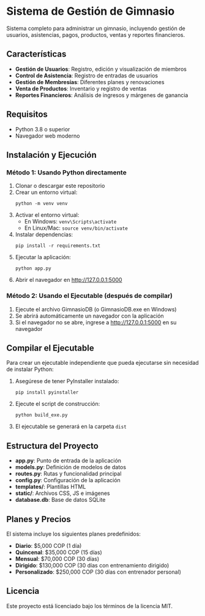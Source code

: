 # Sistema de Gestión de Gimnasio

Sistema completo para administrar un gimnasio, incluyendo gestión de usuarios, asistencias, pagos, productos, ventas y reportes financieros.

## Características

- **Gestión de Usuarios**: Registro, edición y visualización de miembros
- **Control de Asistencia**: Registro de entradas de usuarios
- **Gestión de Membresías**: Diferentes planes y renovaciones
- **Venta de Productos**: Inventario y registro de ventas
- **Reportes Financieros**: Análisis de ingresos y márgenes de ganancia

## Requisitos

- Python 3.8 o superior
- Navegador web moderno

## Instalación y Ejecución

### Método 1: Usando Python directamente

1. Clonar o descargar este repositorio
2. Crear un entorno virtual:
   ```
   python -m venv venv
   ```
3. Activar el entorno virtual:
   - En Windows: `venv\Scripts\activate`
   - En Linux/Mac: `source venv/bin/activate`
4. Instalar dependencias:
   ```
   pip install -r requirements.txt
   ```
5. Ejecutar la aplicación:
   ```
   python app.py
   ```
6. Abrir el navegador en http://127.0.0.1:5000

### Método 2: Usando el Ejecutable (después de compilar)

1. Ejecute el archivo GimnasioDB (o GimnasioDB.exe en Windows)
2. Se abrirá automáticamente un navegador con la aplicación
3. Si el navegador no se abre, ingrese a http://127.0.0.1:5000 en su navegador

## Compilar el Ejecutable

Para crear un ejecutable independiente que pueda ejecutarse sin necesidad de instalar Python:

1. Asegúrese de tener PyInstaller instalado:
   ```
   pip install pyinstaller
   ```
2. Ejecute el script de construcción:
   ```
   python build_exe.py
   ```
3. El ejecutable se generará en la carpeta `dist`

## Estructura del Proyecto

- **app.py**: Punto de entrada de la aplicación
- **models.py**: Definición de modelos de datos
- **routes.py**: Rutas y funcionalidad principal
- **config.py**: Configuración de la aplicación
- **templates/**: Plantillas HTML
- **static/**: Archivos CSS, JS e imágenes
- **database.db**: Base de datos SQLite

## Planes y Precios

El sistema incluye los siguientes planes predefinidos:

- **Diario**: $5,000 COP (1 día)
- **Quincenal**: $35,000 COP (15 días)
- **Mensual**: $70,000 COP (30 días)
- **Dirigido**: $130,000 COP (30 días con entrenamiento dirigido)
- **Personalizado**: $250,000 COP (30 días con entrenador personal)

## Licencia

Este proyecto está licenciado bajo los términos de la licencia MIT.
